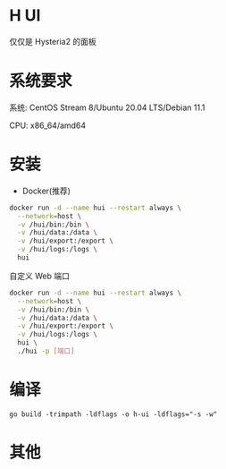 # H UI

仅仅是 Hysteria2 的面板

# 系统要求

系统: CentOS Stream 8/Ubuntu 20.04 LTS/Debian 11.1

CPU: x86_64/amd64

# 安装

- Docker(推荐)

```bash
docker run -d --name hui --restart always \
  --network=host \
  -v /hui/bin:/bin \
  -v /hui/data:/data \
  -v /hui/export:/export \
  -v /hui/logs:/logs \
  hui

```

自定义 Web 端口

```bash
docker run -d --name hui --restart always \
  --network=host \
  -v /hui/bin:/bin \
  -v /hui/data:/data \
  -v /hui/export:/export \
  -v /hui/logs:/logs \
  hui \
  ./hui -p [端口]
```

# 编译

```shell
go build -trimpath -ldflags -o h-ui -ldflags="-s -w"
```

# 其他
